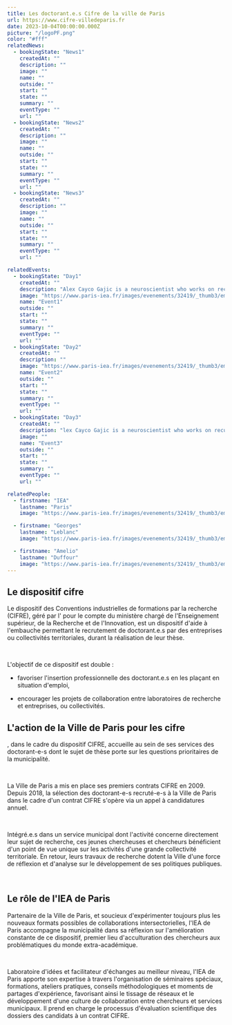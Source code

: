 ```yaml
---
title: Les doctorant.e.s Cifre de la ville de Paris
url: https://www.cifre-villedeparis.fr
date: 2023-10-04T00:00:00.000Z
picture: "/logoPF.png"
color: "#fff"
relatedNews:
  - bookingState: "News1"
    createdAt: ""
    description: ""
    image: ""
    name: ""
    outside: ""
    start: ""
    state: ""
    summary: ""
    eventType: ""
    url: ""
  - bookingState: "News2"
    createdAt: ""
    description: ""
    image: ""
    name: ""
    outside: ""
    start: ""
    state: ""
    summary: ""
    eventType: ""
    url: ""
  - bookingState: "News3"
    createdAt: ""
    description: ""
    image: ""
    name: ""
    outside: ""
    start: ""
    state: ""
    summary: ""
    eventType: ""
    url: ""

relatedEvents:
  - bookingState: "Day1"
    createdAt: ""
    description: "Alex Cayco Gajic is a neuroscientist who works on recurrent neural networks"
    image: "https://www.paris-iea.fr/images/evenements/32419/_thumb3/emily-morter-8xaa0f9yqne-unsplash.jpg"
    name: "Event1"
    outside: ""
    start: ""
    state: ""
    summary: ""
    eventType: ""
    url: ""
  - bookingState: "Day2"
    createdAt: ""
    description: ""
    image: "https://www.paris-iea.fr/images/evenements/32419/_thumb3/emily-morter-8xaa0f9yqne-unsplash.jpg"
    name: "Event2"
    outside: ""
    start: ""
    state: ""
    summary: ""
    eventType: ""
    url: ""
  - bookingState: "Day3"
    createdAt: ""
    description: "lex Cayco Gajic is a neuroscientist who works on recurrent neural networks"
    image: ""
    name: "Event3"
    outside: ""
    start: ""
    state: ""
    summary: ""
    eventType: ""
    url: ""

relatedPeople:
  - firstname: "IEA"
    lastname: "Paris"
    image: "https://www.paris-iea.fr/images/evenements/32419/_thumb3/emily-morter-8xaa0f9yqne-unsplash.jpg"

  - firstname: "Georges"
    lastname: "Leblanc"
    image: "https://www.paris-iea.fr/images/evenements/32419/_thumb3/emily-morter-8xaa0f9yqne-unsplash.jpg"

  - firstname: "Amelio"
    lastname: "Duffour"
    image: "https://www.paris-iea.fr/images/evenements/32419/_thumb3/emily-morter-8xaa0f9yqne-unsplash.jpg"
---
```


## Le dispositif cifre

Le dispositif des Conventions industrielles de formations par la recherche (CIFRE), géré par l' pour le compte du ministère chargé de l'Enseignement supérieur, de la Recherche et de l'Innovation, est un dispositif d'aide à l'embauche permettant le recrutement de doctorant.e.s par des entreprises ou collectivités territoriales, durant la réalisation de leur thèse.

​

L'objectif de ce dispositif est double :

- favoriser l'insertion professionnelle des doctorant.e.s en les plaçant en situation d'emploi,

- encourager les projets de collaboration entre laboratoires de recherche et entreprises, ou collectivités.

## L'action de la Ville de Paris pour les cifre

, dans le cadre du dispositif CIFRE, accueille au sein de ses services des doctorant-e-s dont le sujet de thèse porte sur les questions prioritaires de la municipalité.

​

La Ville de Paris a mis en place ses premiers contrats CIFRE en 2009. Depuis 2018, la sélection des doctorant-e-s recruté-e-s à la Ville de Paris dans le cadre d'un contrat CIFRE s'opère via un appel à candidatures annuel.

​

Intégré.e.s dans un service municipal dont l'activité concerne directement leur sujet de recherche, ces jeunes chercheuses et chercheurs bénéficient d'un point de vue unique sur les activités d'une grande collectivité territoriale. En retour, leurs travaux de recherche dotent la Ville d'une force de réflexion et d'analyse sur le développement de ses politiques publiques.

​

## Le rôle de l'IEA de Paris

Partenaire de la Ville de Paris, et soucieux d'expérimenter toujours plus les nouveaux formats possibles de collaborations intersectorielles, l'IEA de Paris accompagne la municipalité dans sa réflexion sur l'amélioration constante de ce dispositif, premier lieu d'acculturation des chercheurs aux problématiques du monde extra-académique.

​

Laboratoire d'idées et facilitateur d'échanges au meilleur niveau, l'IEA de Paris apporte son expertise à travers l'organisation de séminaires spéciaux, formations, ateliers pratiques, conseils méthodologiques et moments de partages d'expérience, favorisant ainsi le tissage de réseaux et le développement d'une culture de collaboration entre chercheurs et services municipaux. Il prend en charge le processus d'évaluation scientifique des dossiers des candidats à un contrat CIFRE.
